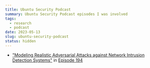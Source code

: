 ```yaml
---
title: Ubuntu Security Podcast
summary: Ubuntu Security Podcast episodes I was involved
tags:
  - research
  - podcast
date: 2023-05-13
slug: ubuntu-security-podcast
status: hidden
---
```


- ["Modeling Realistic Adversarial Attacks against Network Intrusion Detection Systems"](https://dl.acm.org/doi/10.1145/3469659) in [Episode 194](https://ubuntusecuritypodcast.org/episode-194/)